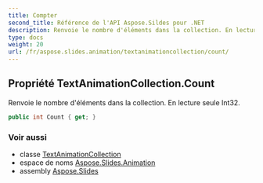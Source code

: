 ```yaml
---
title: Compter
second_title: Référence de l'API Aspose.Sildes pour .NET
description: Renvoie le nombre d'éléments dans la collection. En lecture seule Int32.
type: docs
weight: 20
url: /fr/aspose.slides.animation/textanimationcollection/count/
---
```


## Propriété TextAnimationCollection.Count

Renvoie le nombre d'éléments dans la collection. En lecture seule Int32.

```csharp
public int Count { get; }
```

### Voir aussi

* classe [TextAnimationCollection](../../textanimationcollection)
* espace de noms [Aspose.Slides.Animation](../../textanimationcollection)
* assembly [Aspose.Slides](../../../)

<!-- NE PAS ÉDITER : généré par xmldocmd pour Aspose.Slides.dll -->